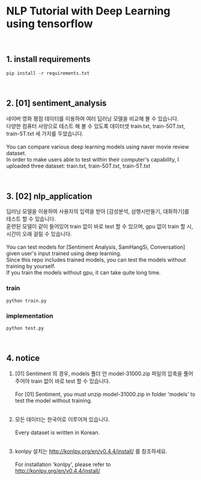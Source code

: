 # NLP Tutorial with Deep Learning using tensorflow

<br />

## 1. install requirements

```
pip install -r requirements.txt
```

<br />

## 2. [01] sentiment_analysis

네이버 영화 평점 데이터를 이용하여 여러 딥러닝 모델을 비교해 볼 수 있습니다.<br />
다양한 컴퓨터 사양으로 테스트 해 볼 수 있도록 데이터셋 train.txt, train-50T.txt, train-5T.txt 세 가지를 두었습니다.<br /><br />
You can compare various deep learning models using naver movie review dataset.<br />
In order to make users able to test within their computer's capability, I uploaded three dataset: train.txt, train-50T.txt, train-5T.txt

<br />

## 3. [02] nlp_application

딥러닝 모델을 이용하여 사용자의 입력을 받아 [감성분석, 삼행시만들기, 대화하기]를 테스트 할 수 있습니다.<br />
훈련된 모델이 같이 들어있어 train 없이 바로 test 할 수 있으며, gpu 없이 train 할 시, 시간이 오래 걸릴 수 있습니다.<br /><br />
You can test models for [Sentiment Analysis, SamHangSi, Conversation] given user's input trained using deep learning.<br />
Since this repo includes trained models, you can test the models without training by yourself.<br />
If you train the models without gpu, it can take quite long time.<br />

### train

```
python train.py
```

### implementation

```
python test.py
```

<br />

## 4. notice
1. [01] Sentiment 의 경우, models 폴더 안 model-31000.zip 파일의 압축을 풀어주어야 train 없이 바로 test 할 수 있습니다.<br /><br />
For [01] Sentiment, you must unzip model-31000.zip in folder 'models' to test the model without training.<br /><br />

2. 모든 데이터는 한국어로 이루어져 있습니다.<br /><br />
Every dataset is written in Korean.<br /><br />

3. konlpy 설치는 <href>http://konlpy.org/en/v0.4.4/install/</href> 를 참조하세요.<br /><br />
For installation 'konlpy', please refer to <href>http://konlpy.org/en/v0.4.4/install/</href>
